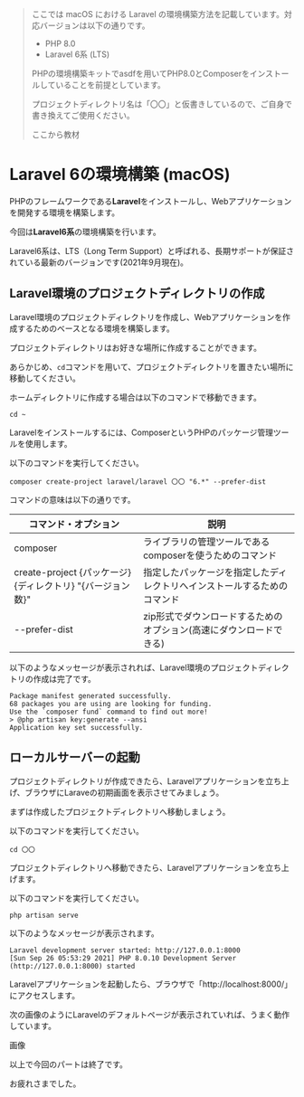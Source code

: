 > ここでは macOS における Laravel の環境構築方法を記載しています。対応バージョンは以下の通りです。
>
> - PHP 8.0
> - Laravel 6系 (LTS)
>
> PHPの環境構築キットでasdfを用いてPHP8.0とComposerをインストールしていることを前提としています。
>
> プロジェクトディレクトリ名は「〇〇」と仮書きしているので、ご自身で書き換えてご使用ください。
>
> ここから教材

# Laravel 6の環境構築 (macOS)
PHPのフレームワークである**Laravel**をインストールし、Webアプリケーションを開発する環境を構築します。

今回は**Laravel6系**の環境構築を行います。

Laravel6系は、LTS（Long Term Support）と呼ばれる、長期サポートが保証されている最新のバージョンです(2021年9月現在)。

## Laravel環境のプロジェクトディレクトリの作成
Laravel環境のプロジェクトディレクトリを作成し、Webアプリケーションを作成するためのベースとなる環境を構築します。

プロジェクトディレクトリはお好きな場所に作成することができます。

あらかじめ、`cd`コマンドを用いて、プロジェクトディレクトリを置きたい場所に移動してください。

ホームディレクトリに作成する場合は以下のコマンドで移動できます。

```console
cd ~
```

Laravelをインストールするには、ComposerというPHPのパッケージ管理ツールを使用します。

以下のコマンドを実行してください。

```console
composer create-project laravel/laravel 〇〇 "6.*" --prefer-dist
```

コマンドの意味は以下の通りです。

|コマンド・オプション|説明|
|---|---|
|composer|ライブラリの管理ツールであるcomposerを使うためのコマンド|
|create-project {パッケージ} {ディレクトリ} "{バージョン数}"|指定したパッケージを指定したディレクトリへインストールするためのコマンド|
|--prefer-dist|zip形式でダウンロードするためのオプション(高速にダウンロードできる)|

以下のようなメッセージが表示されれば、Laravel環境のプロジェクトディレクトリの作成は完了です。

```
Package manifest generated successfully.
68 packages you are using are looking for funding.
Use the `composer fund` command to find out more!
> @php artisan key:generate --ansi
Application key set successfully.
```

## ローカルサーバーの起動
プロジェクトディレクトリが作成できたら、Laravelアプリケーションを立ち上げ、ブラウザにLaraveの初期画面を表示させてみましょう。

まずは作成したプロジェクトディレクトリへ移動しましょう。

以下のコマンドを実行してください。

```console
cd 〇〇
```

プロジェクトディレクトリへ移動できたら、Laravelアプリケーションを立ち上げます。

以下のコマンドを実行してください。

```console
php artisan serve
```

以下のようなメッセージが表示されます。

```console
Laravel development server started: http://127.0.0.1:8000
[Sun Sep 26 05:53:29 2021] PHP 8.0.10 Development Server (http://127.0.0.1:8000) started
```

Laravelアプリケーションを起動したら、ブラウザで「http://localhost:8000/」にアクセスします。

次の画像のようにLaravelのデフォルトページが表示されていれば、うまく動作しています。

画像

以上で今回のパートは終了です。

お疲れさまでした。
